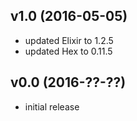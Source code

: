 ## v1.0 (2016-05-05)

- updated Elixir to 1.2.5
- updated Hex to 0.11.5

## v0.0 (2016-??-??)

- initial release
